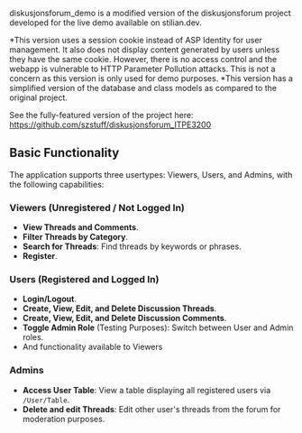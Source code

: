 diskusjonsforum_demo is a modified version of the diskusjonsforum project developed for the live demo available on stilian.dev. 

*This version uses a session cookie instead of ASP Identity for user management. It also does not display content generated by users unless they have the same cookie. However, there is no access control and the webapp is vulnerable to HTTP Parameter Pollution attacks. This is not a concern as this version is only used for demo purposes.
*This version has a simplified version of the database and class models as compared to the original project. 

See the fully-featured version of the project here: https://github.com/szstuff/diskusjonsforum_ITPE3200

## Basic Functionality

The application supports three usertypes: Viewers, Users, and Admins, with the following capabilities:

### Viewers (Unregistered / Not Logged In)
- **View Threads and Comments**.
- **Filter Threads by Category**.
- **Search for Threads**: Find threads by keywords or phrases.
- **Register**.

### Users (Registered and Logged In)
- **Login/Logout**.
- **Create, View, Edit, and Delete Discussion Threads**.
- **Create, View, Edit, and Delete Discussion Comments**.
- **Toggle Admin Role** (Testing Purposes): Switch between User and Admin roles.
- And functionality available to Viewers

### Admins
- **Access User Table**: View a table displaying all registered users via `/User/Table`.
- **Delete and edit Threads**: Edit other user's threads from the forum for moderation purposes.
